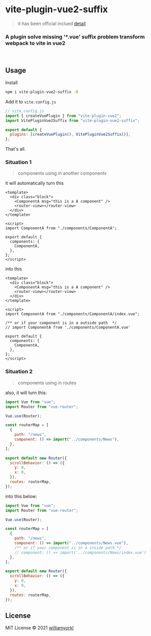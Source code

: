 # vite-plugin-vue2-suffix

> it has been official inclued [detail](https://github.com/vitejs/awesome-vite#helpers-1)

### A plugin solve missing '\*.vue' suffix problem transform webpack to vite in vue2

<br>

## Usage

Install

```bash
npm i vite-plugin-vue2-suffix -D
```

Add it to `vite.config.js`

```js
// vite.config.js
import { createVuePlugin } from "vite-plugin-vue2";
import VitePluginVue2Suffix from "vite-plugin-vue2-suffix";

export default {
  plugins: [createVuePlugin(), VitePluginVue2Suffix()],
};
```

That's all.

### Situation 1

> components using in another components

it will automatically turn this

```vue
<template>
  <div class="block">
    <ComponentA msg="this is a A component" />
    <router-view></router-view>
  </div>
</template>

<script>
import ComponentA from "./components/ComponentA";

export default {
  components: {
    ComponentA,
  },
};
</script>
```

into this

```vue
<template>
  <div class="block">
    <ComponentA msg="this is a A component" />
    <router-view></router-view>
  </div>
</template>

<script>
import ComponentA from "./components/ComponentA/index.vue";

/** or if your component is in a outside path  */
// import ComponentA from './components/ComponentA.vue'

export default {
  components: {
    ComponentA,
  },
};
</script>
```

### Situation 2

> components using in routes

also, it will turn this:

```js
import Vue from "vue";
import Router from "vue-router";

Vue.use(Router);

const routerMap = [
  {
    path: "/news",
    component: () => import("../components/News"),
  },
];

export default new Router({
  scrollBehavior: () => ({
    y: 0,
    x: 0,
  }),
  routes: routerMap,
});
```

into this below:

```js
import Vue from "vue";
import Router from "vue-router";

Vue.use(Router);

const routerMap = [
  {
    path: "/news",
    component: () => import("../components/News.vue"),
    /** or if your component is in a inside path */
    // component: () => import('../components/News/index.vue')
  },
];

export default new Router({
  scrollBehavior: () => ({
    y: 0,
    x: 0,
  }),
  routes: routerMap,
});
```

## License

MIT License © 2021 [williamyorkl](https://github.com/williamyorkl)
